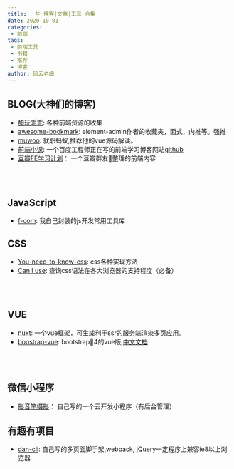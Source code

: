 ```yaml
---
title: 一些 博客|文章|工具 合集
date: 2020-10-01
categories:
 - 前端
tags:
 - 前端工具
 - 书籍
 - 推荐
 - 博客
author: 码云老细
---
```


## BLOG(大神们的博客)
* [醋玩乖乖](https://www.kwgg2020.com): 各种前端资源的收集
* [awesome-bookmark](https://panjiachen.gitee.io/awesome-bookmarks/): element-admin作者的收藏夹，面式，内推等。强推
* [muwoo](https://github.com/muwoo/blogs): 就职蚂蚁,推荐他的vue源码解读。
* [前端小课](https://lefex.gitee.io/): 一个百度工程师正在写的前端学习博客网站[github](https://github.com/lefex/FE)
* [豆瓣FE学习计划](https://web.banlikanban.com/kanban/5f8bfdb1be3ec506e83150bf/)： 一个豆瓣群友整理的前端内容
<br />
<br />

## JavaScript
* [f-com](https://github.com/maYunLaoXi/f-com): 我自己封装的js开发常用工具库

## CSS

* [You-need-to-know-css](https://lhammer.cn/You-need-to-know-css): css各种实现方法
* [Can I use](https://caniuse.com/): 查询css语法在各大浏览器的支持程度（必备）
<br />
<br />

## VUE
* [nuxt](https://www.nuxtjs.cn/): 一个vue框架，可生成利于ssr的服务端渲染多页应用。
* [boostrap-vue](https://bootstrap-vue.org/): bootstrap4的vue版,[中文文档](http://code.z01.com/bootstrap-vue/docs/)
<br />
<br />

## 微信小程序
* [影音笔摄影](https://github.com/maYunLaoXi/yingyinbiclound)： 自己写的一个云开发小程序（有后台管理）

## 有趣有项目
* [dan-cli](https://github.com/maYunLaoXi/dan-cli): 自己写的多页面脚手架,webpack, jQuery一定程序上兼容ie8以上浏览器